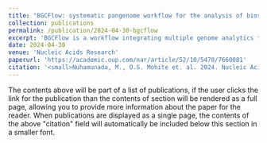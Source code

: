 ```yaml
---
title: "BGCFlow: systematic pangenome workflow for the analysis of biosynthetic gene clusters across large genomic datasets"
collection: publications
permalink: /publication/2024-04-30-bgcflow
excerpt: 'BGCFlow is a workflow integrating multiple genome analytics tools to facilitate large-scale genome mining and analysis of bacterial pangenomes, enhancing the discovery and comparative analysis of biosynthetic gene clusters, demonstrated through its application on mining Saccharopolyspora genomes.'
date: 2024-04-30
venue: 'Nucleic Acids Research'
paperurl: 'https://academic.oup.com/nar/article/52/10/5478/7660081'
citation: '<small>Nuhamunada, M., O.S. Mohite et. al. 2024. Nucleic Acids Research. Volume 52, Issue 10, 10 June 2024, Pages 5478–5495.</small>'
---
```


The contents above will be part of a list of publications, if the user clicks the link for the publication than the contents of section will be rendered as a full page, allowing you to provide more information about the paper for the reader. When publications are displayed as a single page, the contents of the above "citation" field will automatically be included below this section in a smaller font.